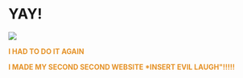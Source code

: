 
  <html lang="en">
       <head>
           <meta charset="utf-8">
           <title>Welcome, Berenice Avalos's website, CSP2</title>
       </head>
       <body>
           <h1>
               YAY!
          </h1>
          <img class="irc_mi" src="https://img00.deviantart.net/5f05/i/2011/167/d/4/steampunk_art_by_juliemathers-d3j2lh2.jpg">
      </body> 
  </html>

<html>
<body background="https://images.alphacoders.com/217/thumb-1920-217481.jpg">
</body>
</html>

<html>
<body>

<p><strong><font color="#E59227">I HAD TO DO IT AGAIN</p>
   <p> <strong>I MADE MY SECOND SECOND WEBSITE
        <strong> *INSERT EVIL LAUGH"!!!!!</strong>

</body>
</html>
